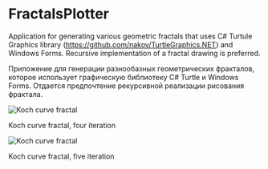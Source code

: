 # FractalsPlotter
Application for generating various geometric fractals that uses C# Turtule Graphics library (https://github.com/nakov/TurtleGraphics.NET)
and Windows Forms.
Recursive implementation of a fractal drawing is preferred.

Приложение для генерации разнообазных геометрических фракталов, которое использует графическую библиотеку C# Turtle и Windows Forms.
Отдается предпочтение рекурсивной реализации рисования фрактала.

![Koch curve fractal](https://github.com/LaHesis/FractalsPlotter/raw/master/FractalsPlotterKoch4n.png)

Koch curve fractal, four iteration

![Koch curve fractal](https://github.com/LaHesis/FractalsPlotter/raw/master/FractalsPlotterKoch5n.png)

Koch curve fractal, five iteration
